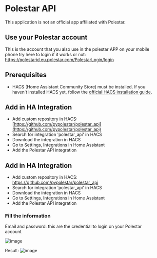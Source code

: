 # Polestar API

This application is not an official app affiliated with Polestar.

## Use your Polestar account

This is the account that you also use in the polestar APP on your mobile phone try here to login if it works or not: https://polestarid.eu.polestar.com/PolestarLogin/login

 ## Prerequisites
 
 * HACS (Home Assistant Community Store) must be installed. If you haven't installed HACS yet, follow the [official HACS installation guide](https://hacs.xyz/docs/use/#getting-started-with-hacs).

 ## Add in HA Integration

 * Add custom repository in HACS: [https://github.com/pypolestar/polestar_api](https://github.com/pypolestar/polestar_api)
 * Search for integration 'polestar_api' in HACS
 * Download the integration in HACS
 * Go to Settings, Integrations in Home Assistant
 * Add the Polestar API integration

## Add in HA Integration

* Add custom repository in HACS: https://github.com/pypolestar/polestar_api
* Search for integration 'polestar_api' in HACS
* Download the integration in HACS
* Go to Settings, Integrations in Home Assistant
* Add the Polestar API integration

### Fill the information

Email and password: this are the credential to login on your Polestar account


![image](https://github.com/pypolestar/polestar_api/assets/1487966/30645415-ce93-4c73-ad60-6cbff78e691a)

Result:
![image](https://github.com/pypolestar/polestar_api/assets/1487966/fe8d08d8-9d0d-424c-a7a8-ce702679a567)

